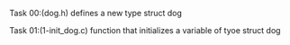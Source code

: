 Task 00:(dog.h)
defines a new type struct dog

Task 01:(1-init_dog.c)
function that initializes a variable of tyoe struct dog
